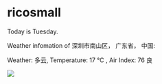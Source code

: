 # ricosmall

Today is Tuesday.

Weather infomation of 深圳市南山区， 广东省， 中国: 

Weather: 多云, Temperature: 17 ℃ , Air Index: 76 良

<img src="https://github-readme-stats.vercel.app/api?username=ricosmall&show_icons=true" />
